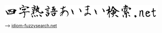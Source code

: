 ![ロゴマーク](./web/src/public/images/logo.png)

--> [idiom-fuzzysearch.net](https://idiom-fuzzysearch.net)
